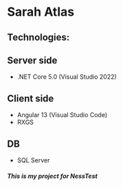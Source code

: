 # Sarah Atlas


## Technologies:

## Server side
* .NET Core 5.0 (Visual Studio 2022)

## Client side
* Angular 13 (Visual Studio Code)
* RXGS

## DB
* SQL Server

 ##### This is my project for NessTest
